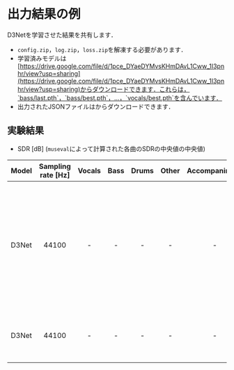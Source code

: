 # 出力結果の例
D3Netを学習させた結果を共有します．
- `config.zip`，`log.zip`，`loss.zip`を解凍する必要があります．
- 学習済みモデルは[https://drive.google.com/file/d/1pce_DYaeDYMvsKHmDAvL1Cww_1I3pnhr/view?usp=sharing](https://drive.google.com/file/d/1pce_DYaeDYMvsKHmDAvL1Cww_1I3pnhr/view?usp=sharing)からダウンロードできます．これらは，`bass/last.pth`，`bass/best.pth`，...，`vocals/best.pth`を含んでいます．
- 出力されたJSONファイルは[]()からダウンロードできます．

## 実験結果
- SDR [dB] (`museval`によって計算された各曲のSDRの中央値の中央値)

| Model | Sampling rate [Hz] | Vocals | Bass | Drums | Other | Accompaniment | Average | Note |
| :---: | :---: | :---: | :---: | :---: | :---: | :---: | :---: | :---: |
| D3Net | 44100 | - | - | - | - | - | - | 検証ロスが最小となるエポックで学習を止めた場合 |
| D3Net | 44100 | - | - | - | - | - | - | 100エポック学習後 |